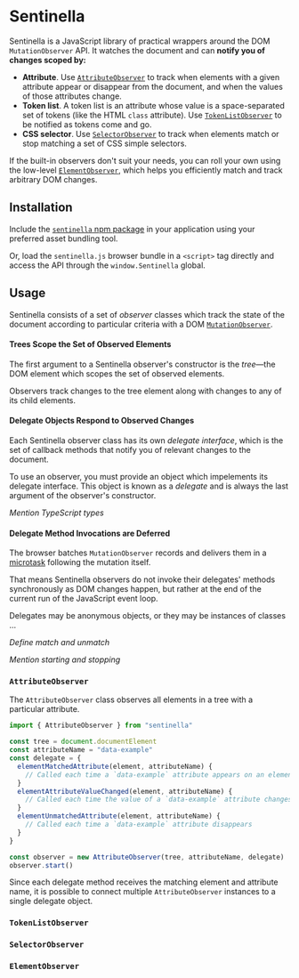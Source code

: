 # Sentinella

Sentinella is a JavaScript library of practical wrappers around the DOM `MutationObserver` API. It watches the document and can **notify you of changes scoped by:**

* **Attribute**. Use [`AttributeObserver`](#attributeobserver) to track when elements with a given attribute appear or disappear from the document, and when the values of those attributes change.
* **Token list**. A token list is an attribute whose value is a space-separated set of tokens (like the HTML `class` attribute). Use [`TokenListObserver`](#tokenlistobserver) to be notified as tokens come and go.
* **CSS selector**. Use [`SelectorObserver`](#selectorobserver) to track when elements match or stop matching a set of CSS simple selectors.

If the built-in observers don't suit your needs, you can roll your own using the low-level [`ElementObserver`](#elementobserver), which helps you efficiently match and track arbitrary DOM changes.

## Installation

Include the [`sentinella` npm package](https://www.npmjs.com/package/sentinella) in your application using your preferred asset bundling tool.

Or, load the `sentinella.js` browser bundle in a `<script>` tag directly and access the API through the `window.Sentinella` global.

## Usage

Sentinella consists of a set of _observer_ classes which track the state of the document according to particular criteria with a DOM [`MutationObserver`](https://developer.mozilla.org/en-US/docs/Web/API/MutationObserver).

#### Trees Scope the Set of Observed Elements

The first argument to a Sentinella observer's constructor is the _tree_—the DOM element which scopes the set of observed elements.

Observers track changes to the tree element along with changes to any of its child elements.

#### Delegate Objects Respond to Observed Changes

Each Sentinella observer class has its own _delegate interface_, which is the set of callback methods that notify you of relevant changes to the document.

To use an observer, you must provide an object which impelements its delegate interface. This object is known as a _delegate_ and is always the last argument of the observer's constructor.

_Mention TypeScript types_

#### Delegate Method Invocations are Deferred

The browser batches `MutationObserver` records and delivers them in a [microtask](https://www.w3.org/TR/html51/webappapis.html#microtask-queue) following the mutation itself.

That means Sentinella observers do not invoke their delegates' methods synchronously as DOM changes happen, but rather at the end of the current run of the JavaScript event loop.

Delegates may be anonymous objects, or they may be instances of classes ...

_Define match and unmatch_

_Mention starting and stopping_

### `AttributeObserver`

The `AttributeObserver` class observes all elements in a tree with a particular attribute.

```js
import { AttributeObserver } from "sentinella"

const tree = document.documentElement
const attributeName = "data-example"
const delegate = {
  elementMatchedAttribute(element, attributeName) {
    // Called each time a `data-example` attribute appears on an element
  }
  elementAttributeValueChanged(element, attributeName) {
    // Called each time the value of a `data-example` attribute changes
  }
  elementUnmatchedAttribute(element, attributeName) {
    // Called each time a `data-example` attribute disappears
  }
}

const observer = new AttributeObserver(tree, attributeName, delegate)
observer.start()
```

Since each delegate method receives the matching element and attribute name, it is possible to connect multiple `AttributeObserver` instances to a single delegate object.

### `TokenListObserver`

### `SelectorObserver`

### `ElementObserver`
